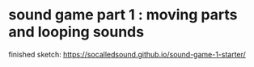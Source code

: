 # sound game part 1 : moving parts and looping sounds

finished sketch: https://socalledsound.github.io/sound-game-1-starter/
